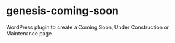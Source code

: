# genesis-coming-soon
WordPress plugin to create a Coming Soon, Under Construction or Maintenance page.
